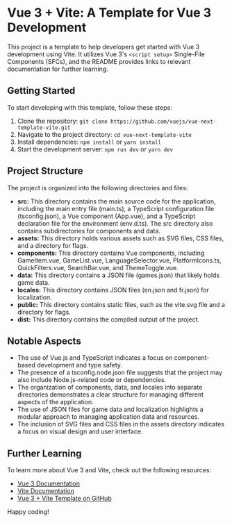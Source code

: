 # Vue 3 + Vite: A Template for Vue 3 Development

This project is a template to help developers get started with Vue 3 development using Vite. It utilizes Vue 3's `<script setup>` Single-File Components (SFCs), and the README provides links to relevant documentation for further learning.

## Getting Started

To start developing with this template, follow these steps:

1. Clone the repository: `git clone https://github.com/vuejs/vue-next-template-vite.git`
2. Navigate to the project directory: `cd vue-next-template-vite`
3. Install dependencies: `npm install` or `yarn install`
4. Start the development server: `npm run dev` or `yarn dev`

## Project Structure

The project is organized into the following directories and files:

- **src:** This directory contains the main source code for the application, including the main entry file (main.ts), a TypeScript configuration file (tsconfig.json), a Vue component (App.vue), and a TypeScript declaration file for the environment (env.d.ts). The src directory also contains subdirectories for components and data.
- **assets:** This directory holds various assets such as SVG files, CSS files, and a directory for flags.
- **components:** This directory contains Vue components, including GameItem.vue, GameList.vue, LanguageSelector.vue, PlatformIcons.ts, QuickFilters.vue, SearchBar.vue, and ThemeToggle.vue.
- **data:** This directory contains a JSON file (games.json) that likely holds game data.
- **locales:** This directory contains JSON files (en.json and fr.json) for localization.
- **public:** This directory contains static files, such as the vite.svg file and a directory for flags.
- **dist:** This directory contains the compiled output of the project.

## Notable Aspects

- The use of Vue.js and TypeScript indicates a focus on component-based development and type safety.
- The presence of a tsconfig.node.json file suggests that the project may also include Node.js-related code or dependencies.
- The organization of components, data, and locales into separate directories demonstrates a clear structure for managing different aspects of the application.
- The use of JSON files for game data and localization highlights a modular approach to managing application data and resources.
- The inclusion of SVG files and CSS files in the assets directory indicates a focus on visual design and user interface.

## Further Learning

To learn more about Vue 3 and Vite, check out the following resources:

- [Vue 3 Documentation](https://vuejs.org/v3/guide/)
- [Vite Documentation](https://vitejs.dev/guide/)
- [Vue 3 + Vite Template on GitHub](https://github.com/vuejs/vue-next-template-vite)

Happy coding!